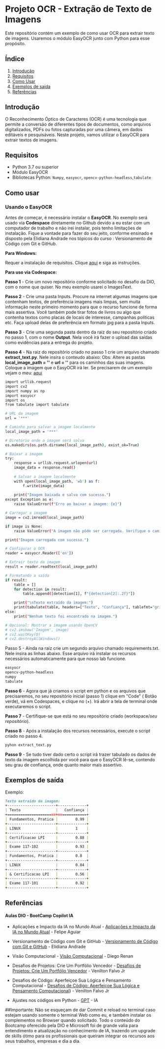 # Projeto OCR - Extração de Texto de Imagens

 Este repositório contém um exemplo de como usar OCR para extrair texto de imagens. Usaremos o módulo EasyOCR junto com Python para esse propósito.

## Índice

1. [Introdução](#introdução)
2. [Requisitos](#requisitos)
3. [Como Usar](#como-usar)
5. [Exemplos de saída](#exemplos-de-uso)
6. [Referências](#referências)

## Introdução

 O Reconhecimento Óptico de Caracteres (OCR) é uma tecnologia que permite a conversão de diferentes tipos de documentos, como arquivos digitalizados, PDFs ou fotos capturadas por uma câmera, em dados editáveis e pesquisáveis. Neste projeto, vamos utilizar o EasyOCR para extrair textos de imagens.

## Requisitos

- Python 3.7 ou superior
- Módulo EasyOCR
- Bibliotecas Python: `Numpy`, `easyocr`, `opencv-python-headless`,`tabulate`

## Como usar

### Usando o EasyOCR

 Antes de começar, é necessário instalar o **EasyOCR**. No exemplo será usado via **Codespace** diretamente no Github devido a eu estar com um computador de trabalho e não irei instalar, pois tenho limitações de instalação. Fique a vontade para fazer do seu jeito, conforme ensinado e disposto pela Elidiana Andrade nos tópicos do curso : Versionamento de Código com Git e GitHub.

**Para Windows:**

 Requer a instalação de requisitos. Clique [aqui](https://www.jaided.ai/easyocr/install/#:~:text=Pre-install%20%28for%20Windows%29%201%201.%20From%20pip%20package,by%20%24%20pip%20install%20git%2Bgit%3A%2F%2Fgithub.com%2Fjaidedai%2Feasyocr.git%203%203.%20Docker) e siga as instruções.

**Para uso via Codespace:**

**Passo 1** - Crie um novo repositório conforme solicitado no desafio da DIO, com o nome que quiser. No meu exemplo usarei o ImagesText.

**Passo 2** - Crie uma pasta Inputs. Procure na internet algumas imagens que contenham textos, de preferência imagens mais limpas, sem muita informação neste primeiro momento para que o recurso funcione de forma mais assertiva. Você também pode tirar fotos de livros ou algo que contenha textos como placas de locais de interesse, campanhas políticas etc. Faça upload delas de preferência em formato jpg para a pasta Inputs.

**Passo 3** - Crie uma segunda pasta dentro da raiz do seu repositório criado no passo 1, com o nome **Output**. Nela você irá fazer o upload das saídas como evidências para a entrega do projeto.

**Passo 4** - Na raiz do repositório criado no passo 1 crie um arquivo chamado **extract_text.py**. Nele insira o conteudo abaixo:
Obs: Altere as pastas **local_image_path = ''** e **url = ''** para os caminhos das suas imagens. Coloque a imagem que o EasyOCR irá ler. Se precisarem de um exemplo vejam o meu: [aqui](https://github.com/RickTurion/ImagesText/blob/main/extract_text.py)

```bash
import urllib.request
import cv2
import numpy as np
import easyocr
import os
from tabulate import tabulate

# URL da imagem
url = '***'

# Caminho para salvar a imagem localmente
local_image_path = '***'

# Diretório onde a imagem será salva
os.makedirs(os.path.dirname(local_image_path), exist_ok=True)

# Baixar a imagem
try:
    response = urllib.request.urlopen(url)
    image_data = response.read()
    
    # Salvar a imagem localmente
    with open(local_image_path, 'wb') as f:
        f.write(image_data)
    
    print("Imagem baixada e salva com sucesso.")
except Exception as e:
    raise ValueError(f"Erro ao baixar a imagem: {e}")

# Carregar a imagem
image = cv2.imread(local_image_path)

if image is None:
    raise ValueError("A imagem não pôde ser carregada. Verifique o caminho do arquivo.")

print("Imagem carregada com sucesso.")

# Configurar o OCR
reader = easyocr.Reader(['en'])

# Extrair texto da imagem
result = reader.readtext(local_image_path)

# Formatando a saída
if result:
    table = []
    for detection in result:
        table.append([detection[1], f"{detection[2]:.2f}"])

    print("\nTexto extraído da imagem:")
    print(tabulate(table, headers=["Texto", "Confiança"], tablefmt="grid"))
else:
    print("Nenhum texto foi encontrado na imagem.")

# Opcional: Mostrar a imagem usando OpenCV
# cv2.imshow('Imagem', image)
# cv2.waitKey(0)
# cv2.destroyAllWindows()
```
Passo 5 - Ainda na raíz crie um segundo arquivo chamado requirements.txt. Nele insira as linhas abaixo. Esse arquivo irá instalar os recursos necessários automaticamente para que nosso lab funcione.
```bash
easyocr
opencv-python-headless
numpy
tabulate
```
**Passo 6** - Agora que já criamos o script em python e os arquivos que precisaremos, no seu repositório inicial (passo 1) clique em "Code" ( Botão verde), vá em Codespaces, e clique no (+). Irá abrir a tela de terminal onde executaremos o script.

**Passo 7** - Certifique-se que está no seu repositório criado (workspace/*seu repositório*).

**Passo 8** - Após a instalação dos recursos necessários, execute o script criado no passo 4.
```bash
pyhon extract_text.py
```
**Passo 9** - Se tudo tiver dado certo o script irá trazer tabulado os dados de texto da imagem escolhida por você para que o EasyOCR lê-se, contendo seu grau de confiança, onde quanto maior mais assertivo.

## Exemplos de saída

Exemplo:

```markdown
Texto extraído da imagem:
+----------------------+-------------+
| Texto                |   Confiança |
+======================+=============+
| Fundamentos, Pratica |        0.99 |
+----------------------+-------------+
| LINUX                |        1    |
+----------------------+-------------+
| Certificacao LPI     |        0.88 |
+----------------------+-------------+
| Exame 117-102        |        0.93 |
+----------------------+-------------+
| Fundamentos, Pratica |        0.8  |
+----------------------+-------------+
| LINUX                |        0.84 |
+----------------------+-------------+
| & Certificacao LPI   |        0.56 |
+----------------------+-------------+
| Exame 117-101        |        0.92 |
+----------------------+-------------+
```

## Referências

#### Aulas DIO - BootCamp Copilot IA

- Aplicações e Impacto da IA no Mundo Atual - [Aplicações e Impacto da IA no Mundo Atual](https://web.dio.me/course/aplicacoes-e-impacto-da-ia-no-mundo-atual/learning/442a4379-a52e-4968-88a5-b93d818da63e?back=/track/microsoft-copilot-ai&tab=undefined&moduleId=undefined) - Felipe Aguiar

- Versionamento de Código com Git e GitHub - [Versionamento de Código com Git e GitHub](https://github.com/elidianaandrade/dio-curso-git-github) - Elidiana Andrade

- Visão Computacional - [Visão Computacional](https://web.dio.me/course/visao-computacional/learning/a3d1e2a4-4437-44c0-84b4-421a2977d50f?back=/track/microsoft-copilot-ai&tab=undefined&moduleId=undefined) - Diego Renan

- Desafios de Projetos: Crie Um Portfólio Vencedor - [Desafios de Projetos: Crie Um Portfólio Vencedor](https://web.dio.me/course/desafios-de-projetos-crie-um-portfolio-vencedor/learning/37bfd7e4-fadd-48c2-831b-a95f84d244db?back=/track/microsoft-copilot-ai&tab=undefined&moduleId=undefined) - Venilton Falvo Jr

- Desafios de Código: Aperfeiçoe Sua Lógica e Pensamento Computacional - [Desafios de Código: Aperfeiçoe Sua Lógica e Pensamento Computacional](https://web.dio.me/course/desafios-de-codigo-aperfeicoe-sua-logica-e-pensamento-computacional/learning/0742edea-d41f-4584-a8bb-d5e9866fb019?back=/track/microsoft-copilot-ai&tab=undefined&moduleId=undefined)) - Venilton Falvo Jr

- Ajustes nos códigos em Python - [GPT](https://chatgpt.com/) - IA

##Importante: Não se esqueçam de dar Commit e reload no terminal caso estejam usando somente o terminal Web como eu, e também instalar os complementos no Browser quando solicitado.
Todo o conteúdo do Bootcamp oferecido pela DIO e Microsoft foi de grande valia para entendimento e atualização no conhecimento de IA, trazendo um upgrade de skills ótimo para os profissionais que queiram integrar os recursos aos seus trabalhos, empresas e dia a dia.
